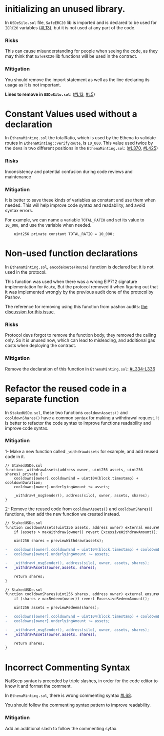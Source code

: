 # initializing an unused library.

In `USDeSilo.sol` file, `SafeERC20` lib is imported and is declared to be used for `IERC20` variables ([#L13](https://github.com/code-423n4/2023-10-ethena/blob/main/contracts/USDeSilo.sol#L13)), but it is not used at any part of the code.

### Risks
This can cause misunderstanding for people when seeing the code, as they may think that `SafeERC20` lib functions will be used in the contract.

### Mitigation
You should remove the import statement as well as the line declaring its usage as it is not important.

**Lines to remove in `USDeSilo.sol`**: ([#L13](https://github.com/code-423n4/2023-10-ethena/blob/main/contracts/USDeSilo.sol#L13), [#L5](https://github.com/code-423n4/2023-10-ethena/blob/main/contracts/USDeSilo.sol#L5))

# Constant Values used without a declaration

In `EthenaMinting.sol` the totalRatio, which is used by the Ethena to validate routes in `EthenaMinting::verifyRoute`, is `10_000`. This value used twice by the devs in two different positions in the `EthenaMinting.sol`: ([#L370](https://github.com/code-423n4/2023-10-ethena/blob/main/contracts/EthenaMinting.sol#L370), [#L425](https://github.com/code-423n4/2023-10-ethena/blob/main/contracts/EthenaMinting.sol#L425))

### Risks
Inconsistency and potential confusion during code reviews and maintenance

### Mitigation
It is better to save these kinds of variables as constant and use them when needed. This will help improve code syntax and readability, and avoid syntax errors.

For example, we can name a variable `TOTAL_RATIO` and set its value to `10_000`, and use the variable when needed.

```solidity
    uint256 private constant TOTAL_RATIO = 10_000;
```

# Non-used function declarations

In `EthenaMinting.sol`, `encodeRoute(Route)` function is declared but it is not used in the protocol.

This function was used when there was a wrong EIP712 signature implementation for `Route`, But the protocol removed it when figuring out that it was implemented wrongly by the previous audit done of the protocol by Pashov.

The reference for removing using this function from pashov audits: [the discussion for this issue](https://github.com/pashov/audits/blob/master/solo/Ethena-security-review.md#discussion-3).

### Risks
Protocol devs forgot to remove the function body, they removed the calling only. So it is unused now, which can lead to misleading, and additional gas costs when deploying the contract.


### Mitigation
Remove the declaration of this function in `EthenaMinting.sol`: [#L334-L336](https://github.com/code-423n4/2023-10-ethena/blob/main/contracts/EthenaMinting.sol#L334-L336)

# Refactor the reused code in a separate function

In `StakedUSDe.sol`, these two functions `cooldownAssets()` and `cooldownShares()` have a common syntax for making a withdrawal request. It is better to refactor the code syntax to improve functions readability and improve code syntax.

### Mitigation

1- Make a new function called `_withdrawAssets`  for example, and add reused code in it.

```solidity
// StakedUSDe.sol
function _withdrawAssets(address owner, uint256 assets, uint256 shares) private {
    cooldowns[owner].cooldownEnd = uint104(block.timestamp) + cooldownDuration;
    cooldowns[owner].underlyingAmount += assets;
        
    _withdraw(_msgSender(), address(silo), owner, assets, shares);
}
```

2- Remove the reused code from `cooldownAssets()` and `cooldownShares()` functions, then add the new function we created instead.

```diff
// StakedUSDe.sol
function cooldownAssets(uint256 assets, address owner) external ensureCooldownOn returns (uint256) {
    if (assets > maxWithdraw(owner)) revert ExcessiveWithdrawAmount();

    uint256 shares = previewWithdraw(assets);

-   cooldowns[owner].cooldownEnd = uint104(block.timestamp) + cooldownDuration;
-   cooldowns[owner].underlyingAmount += assets;

-   _withdraw(_msgSender(), address(silo), owner, assets, shares);
+   _withdrawAssets(owner,assets, shares);

    return shares;
}
```
```diff
// StakedUSDe.sol
function cooldownShares(uint256 shares, address owner) external ensureCooldownOn returns (uint256) {
    if (shares > maxRedeem(owner)) revert ExcessiveRedeemAmount();

    uint256 assets = previewRedeem(shares);

-   cooldowns[owner].cooldownEnd = uint104(block.timestamp) + cooldownDuration;
-   cooldowns[owner].underlyingAmount += assets;

-   _withdraw(_msgSender(), address(silo), owner, assets, shares);
+   _withdrawAssets(owner,assets, shares);

    return shares;
}
```

# Incorrect Commenting Syntax

NatScep syntax is preceded by triple slashes, in order for the code editor to know it and format the comment.

In `EthenaMinting.sol`, there is wrong commenting syntax [#L68](https://github.com/code-423n4/2023-10-ethena/blob/main/contracts/EthenaMinting.sol#L68).

You should follow the commenting syntax pattern to improve readability.

### Mitigation
Add an additional slash to follow the commenting sytax.





